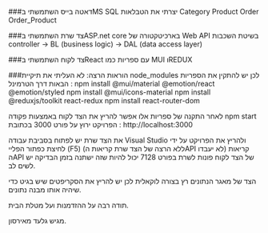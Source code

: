###דאטה בייס 
השתמשתי בMS SQL
יצרתי את הטבלאות Category Product Order Order_Product

###צד שרת 
השתמשתי בASP.net core בארכיטקטורה של Web API בשיטת השכבות
controller -> BL (business logic) -> DAL (data access layer)

###צד לקוח 
השתמשתי בReact עם ספריות כמו MUI וREDUX 



###הוראות הרצה: 
לא העליתי את תיקיית node_modules לכן יש להתקין את הספריות הבאות דרך הטרמינל : 
npm install @mui/material @emotion/react @emotion/styled
npm install @mui/icons-material
npm install @reduxjs/toolkit react-redux
npm install react-router-dom

לאחר התקנה של ספריות אלו אפשר להריץ את הצד לקוח באמצעות פקודה npm start הפרויקט ירוץ על פורט 3000 בכתובת : http://localhost:3000

את הצד שרת יש לפתוח בסביבת עבודה Visual Studio ולהריץ את הפרויקט על ידי לחיצת כפתור הפליי (F5) (ללא הרצה של הצד שרת קריאות הAPI לא יעבדו) קריאות הAPI של הצד לקוח פונות לשרת בפורט 7128 יכול להיות שזה ישתנה בזמן הבדיקה יש לשים לב.

הצד של מאגר הנתונים רץ בצורה לוקאלית לכן יש להריץ את הסקריפטים שיש בגיט כדי שיהיה אותו מבנה נתונים.


תודה רבה על ההזדמנות ועל מטלת הבית.

מגיש גלעד מאירסון.
